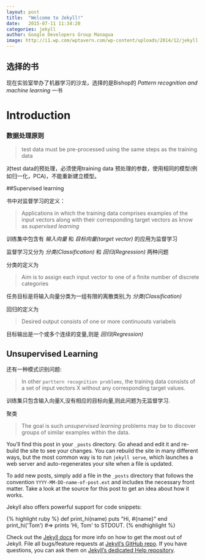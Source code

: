 ```yaml
---
layout: post
title:  "Welcome to Jekyll!"
date:   2015-07-11 11:34:20
categories: jekyll
author: Google Developers Group Managua
image: http://i1.wp.com/wptavern.com/wp-content/uploads/2014/12/jekyll.png
---
```

## 选择的书

现在实验室举办了机器学习的沙龙，选择的是Bishop的 _Pattern recognition and machine learning_ 一书

[pic]: /images/PRML_cover.jpg

# Introduction

### 数据处理原则

> test data must be pre-processed using the same steps as the training data

对test data的预处理，必须使用training data 预处理的参数，使用相同的模型(例如归一化，PCA)，不能重新建立模型。

##Supervised learning

书中对监督学习的定义：

>Applications in which the training data comprises examples of the input vectors along with their corresponding target vectors as know as _supervised learning_

训练集中包含有 _输入向量_ 和 _目标向量(target vector)_ 的应用为监督学习

监督学习又分为 _分类(Classification)_ 和 _回归(Regression)_ 两种问题

分类的定义为

> Aim is to assign each input vector to one of a finite number of discrete categories

任务目标是将输入向量分类为一组有限的离散类别,为 _分类(Classification)_ 

回归的定义为

>Desired output consists of one or more continuouts variabels

目标输出是一个或多个连续的变量,则是 _回归(Regression)_

## Unsupervised Learning

还有一种模式识别问题:

> In other `parttern recognition problems`, the training data consists of a set of input vectors X without any corresponding target values.

训练集只包含输入向量X,没有相应的目标向量,则此问题为无监督学习.

聚类

>The goal is such _unsupervised learning_ problems may be to discover groups of similar examples within the data.




You’ll find this post in your `_posts` directory. Go ahead and edit it and re-build the site to see your changes. You can rebuild the site in many different ways, but the most common way is to run `jekyll serve`, which launches a web server and auto-regenerates your site when a file is updated.

To add new posts, simply add a file in the `_posts` directory that follows the convention `YYYY-MM-DD-name-of-post.ext` and includes the necessary front matter. Take a look at the source for this post to get an idea about how it works.

Jekyll also offers powerful support for code snippets:

{% highlight ruby %}
def print_hi(name)
  puts "Hi, #{name}"
end
print_hi('Tom')
#=> prints 'Hi, Tom' to STDOUT.
{% endhighlight %}

Check out the [Jekyll docs][jekyll] for more info on how to get the most out of Jekyll. File all bugs/feature requests at [Jekyll’s GitHub repo][jekyll-gh]. If you have questions, you can ask them on [Jekyll’s dedicated Help repository][jekyll-help].

[jekyll]:      http://jekyllrb.com
[jekyll-gh]:   https://github.com/jekyll/jekyll
[jekyll-help]: https://github.com/jekyll/jekyll-help
